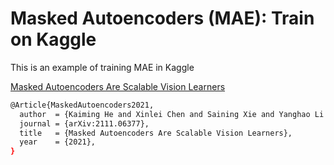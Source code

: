 # Masked Autoencoders (MAE): Train on Kaggle

This is an example of training MAE in Kaggle

[Masked Autoencoders Are Scalable Vision Learners](https://arxiv.org/abs/2111.06377)

```bash
@Article{MaskedAutoencoders2021,
  author  = {Kaiming He and Xinlei Chen and Saining Xie and Yanghao Li and Piotr Doll{\'a}r and Ross Girshick},
  journal = {arXiv:2111.06377},
  title   = {Masked Autoencoders Are Scalable Vision Learners},
  year    = {2021},
}
```
